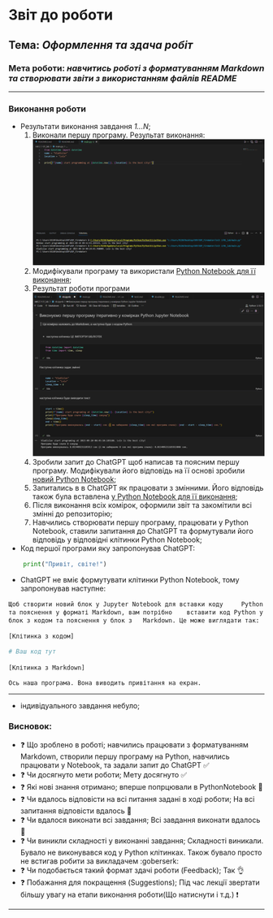 # Звіт до роботи
## Тема: _Оформлення та здача робіт_
### Мета роботи: _навчитись роботі з форматуванням Markdown та створювати звіти з використанням файлів README_
---
### Виконання роботи
- Результати виконання завдання *1...N*;
    1. Виконали першу програму. Результат виконання: ![Alt text](%D0%97%D0%B0%D0%B2%D0%B4%D0%B0%D0%BD%D0%BD%D1%8F1-2.PNG)
    1. Модифікували програму та використали [Python Notebook для її виконання](nb.ipynb);
    1. Результат роботи програми ![Alt text](<Знімок OOP 6.PNG>)
    1. Зробили запит до ChatGPT щоб написав та поясним першу програму. Модифікували його відповідь на її основі зробили [новий Python Notebook](ai.ipynb);
    1. Запитались в в ChatGPT як працювати з змінними. Його відповідь також була вставлена [у Python Notebook для її виконання](ai.ipynb);
    1. Після виконання всіх комірок, оформили звіт та закомітили всі змінні до репозиторію;
    1.  Навчились створювати першу програму, працювати у Python Notebook, ставили запитання до ChatGPT та формутували його відповідь у відповідні клітинки Python Notebook;
- Код першої програми яку запропонував ChatGPT:
```python
    print("Привіт, світе!")
```
- ChatGPT не вміє формутувати клітинки Python Notebook, тому    запропонував наступне:
```text
Щоб створити новий блок у Jupyter Notebook для вставки коду     Python та пояснення у форматі Markdown, вам потрібно    вставити код Python у блок з кодом та пояснення у блок з   Markdown. Це може виглядати так:
```
`[Клітинка з кодом]`
```python
# Ваш код тут
 ```
`[Клітинка з Markdown]`
```
Ось наша програма. Вона виводить привітання на екран.
```
---
-  індивідуального завдання небуло;

### Висновок: 

- :question: Що зроблено в роботі; навчились працювати з форматуванням Markdown, створили першу програму на Python,  навчились працювати у Notebook, та задали запит до  ChatGPT :white_check_mark:
- :question: Чи досягнуто мети роботи; Мету досягнуто :white_check_mark:
- :question: Які нові знання отримано; вперше попрцювали в PythonNotebook :notebook_with_decorative_cover:
- :question: Чи вдалось відповісти на всі питання задані в ході роботи; На всі запитання відповісти вдалось :100:
- :question: Чи вдалося виконати всі завдання; Всі завдання виконати вдалось :100:
- :question: Чи виникли складності у виконанні завдання; Складності виникали. Бувало не виконувався код у Python клітинках. Також бувало просто не встигав робити за викладачем :goberserk:
- :question: Чи подобається такий формат здачі роботи (Feedback);
Так :ok_hand:
- :question: Побажання для покращення (Suggestions);
Під час лекції звертати більшу увагу на етапи виконання роботи(Що натиснути і т.д.) :exclamation:
---